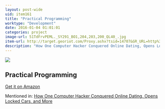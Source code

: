 ```yaml
---
layout: post-wide
uid: item161
title: "Practical Programming"
worktype: "Development"
date: 2016-01-04 01:01:01
categories: project
image-url: 51TdFrvPEML._SY291_BO1,204,203,200_QL40_.jpg
item-url: http://target.georiot.com/Proxy.ashx?tsid=14707&GR_URL=http%3A%2F%2Fwww.amazon.com%2FPractical-Programming-Strength-Training-Rippetoe%2Fdp%2F0982522754%2F
description: "How One Computer Hacker Conquered Online Dating, Opens Locked Cars, and More"
---
```

<a href="http://target.georiot.com/Proxy.ashx?tsid=14707&GR_URL=http%3A%2F%2Fwww.amazon.com%2FPractical-Programming-Strength-Training-Rippetoe%2Fdp%2F0982522754%2F" target="blank"><img src="../../../../img/thumbs/51TdFrvPEML._SY291_BO1,204,203,200_QL40_.jpg" class="prod-img"></a>
<h2>Practical Programming</h2>
<p><a href="http://target.georiot.com/Proxy.ashx?tsid=14707&GR_URL=http%3A%2F%2Fwww.amazon.com%2FPractical-Programming-Strength-Training-Rippetoe%2Fdp%2F0982522754%2F" target="blank">Get it on Amazon</a><p>
<p>Mentioned in: <a href="http://fourhourworkweek.com/2015/05/02/samy-kamkar/" target="blank">How One Computer Hacker Conquered Online Dating, Opens Locked Cars, and More</a></p>
